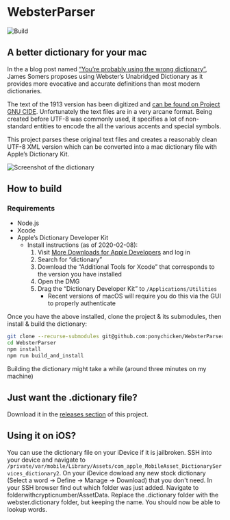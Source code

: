 # WebsterParser

![Build](https://github.com/ponychicken/WebsterParser/workflows/Build/badge.svg)

## A better dictionary for your mac

In the a blog post named [“You’re probably using the wrong dictionary”](http://jsomers.net/blog/dictionary), James Somers proposes using Webster’s Unabridged Dictionary as it provides more evocative and accurate definitions than most modern dictionaries.

The text of the 1913 version has been digitized and [can be found on Project GNU CIDE](https://puszcza.gnu.org.ua/git/?group=gcide). Unfortunately the text files are in a very arcane format. Being created before UTF-8 was commonly used, it specifies a lot of non-standard entities to encode the all the various accents and special symbols.

This project parses these original text files and creates a reasonably clean UTF-8 XML version which can be converted into a mac dictionary file with Apple’s Dictionary Kit.

![Screenshot of the dictionary](https://cloud.githubusercontent.com/assets/183302/4118412/ee98674e-32a0-11e4-99ad-062c0e54a138.png)

## How to build

### Requirements

* Node.js
* Xcode
* Apple’s Dictionary Developer Kit
    - Install instructions (as of 2020-02-08):
        1. Visit [More Downloads for Apple Developers](https://developer.apple.com/download/more/) and log in
        2. Search for “dictionary”
        3. Download the “Additional Tools for Xcode” that corresponds to the version you have installed
        4. Open the DMG
        5. Drag the “Dictionary Developer Kit” to `/Applications/Utilities`
            * Recent versions of macOS will require you do this via the GUI to properly authenticate

Once you have the above installed, clone the project & its submodules, then install & build the dictionary:

````bash
git clone --recurse-submodules git@github.com:ponychicken/WebsterParser
cd WebsterParser
npm install
npm run build_and_install
````

Building the dictionary might take a while (around three minutes on my machine)


## Just want the .dictionary file?

Download it in the [releases section](https://github.com/DieBuche/WebsterParser/releases) of this project.


## Using it on iOS?

You can use the dictionary file on your iDevice if it is jailbroken. SSH into your device and navigate to `/private/var/mobile/Library/Assets/com_apple_MobileAsset_DictionaryServices_dictionary2`. 
On your iDevice dowload any new stock dictionary (Select a word -> Define -> Manage -> Download) that you don't need.
In your SSH browser find out which folder was just added. Navigate to folderwithcrypticnumber/AssetData. Replace the .dictionary folder with the webster.dictionary folder, but keeping the name. You should now be able to lookup words. 
